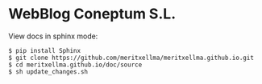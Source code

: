 # WebBlog Coneptum S.L.

View docs in sphinx mode:

```
$ pip install Sphinx
$ git clone https://github.com/meritxellma/meritxellma.github.io.git
$ cd meritxellma.github.io/doc/source
$ sh update_changes.sh

```

